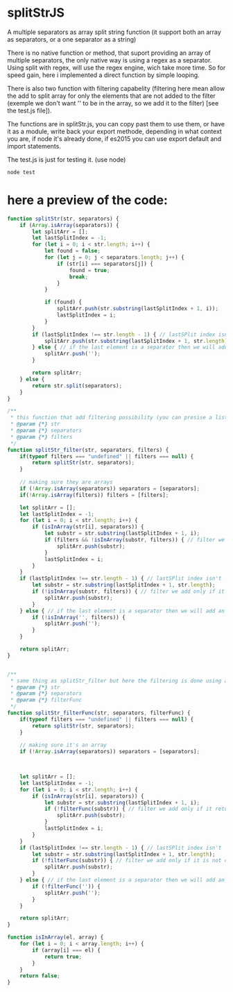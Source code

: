 # splitStrJS

A multiple separators as array split string function    (it support both an array as separators, or a one separator as a string)

There is no native function or method, that suport providing an array of multiple separators, the only native way is using a regex as a separator. Using split with regex, will use the regex engine, wich take more time. So for speed gain,  here i implemented a direct function by simple looping.

There is also two function with filtering capabelity (filtering here mean allow the add to split array for only the elements that are not added to the filter (exemple we don't want '' to be in the array, so we add it to the filter) [see the test.js file]). 

The functions are in splitStr.js, you can copy past them to use them, or have it as a module, write back your export methode, depending in what context you are, if node it's already done, if es2015 you can use export default and import statements.

The test.js is just for testing it. (use node)

```javascript
node test

```


# here a preview of the code:

```javascript
function splitStr(str, separators) {
    if (Array.isArray(separators)) {
        let splitArr = [];
        let lastSplitIndex = -1;
        for (let i = 0; i < str.length; i++) {
            let found = false;
            for (let j = 0; j < separators.length; j++) {
                if (str[i] === separators[j]) {
                    found = true;
                    break;
                }
            }

            if (found) {
                splitArr.push(str.substring(lastSplitIndex + 1, i));
                lastSplitIndex = i;
            }
        }
        if (lastSplitIndex !== str.length - 1) { // lastSPlit index isn't  the last character of the string, then there is a string after the last split separator
            splitArr.push(str.substring(lastSplitIndex + 1, str.length));
        } else { // if the last element is a separator then we will add an empty string to the array (last separation a string against void)
            splitArr.push('');
        }

        return splitArr;
    } else {
        return str.split(separators);
    }
}

/**
 * this function that add filtering possibility (you can presise a list of the string that you don't to have them in the split array (so they don't get pushed at all))
 * @param {*} str 
 * @param {*} separators 
 * @param {*} filters 
 */
function splitStr_filter(str, separators, filters) {
    if(typeof filters === "undefined" || filters === null) {
        return splitStr(str, separators);
    }
    
    // making sure they are arrays
    if (!Array.isArray(separators)) separators = [separators];
    if(!Array.isArray(filters)) filters = [filters];

    let splitArr = [];
    let lastSplitIndex = -1;
    for (let i = 0; i < str.length; i++) {
        if (isInArray(str[i], separators)) {
            let substr = str.substring(lastSplitIndex + 1, i);
            if (filters && !isInArray(substr, filters)) { // filter we add only if it is not one of the filters els
                splitArr.push(substr);
            }
            lastSplitIndex = i;
        }
    }
    if (lastSplitIndex !== str.length - 1) { // lastSPlit index isn't  the last character of the string, then there is a string after the last split separator
        let substr = str.substring(lastSplitIndex + 1, str.length);
        if (!isInArray(substr, filters)) { // filter we add only if it is not one of the filters els
            splitArr.push(substr);
        }
    } else { // if the last element is a separator then we will add an empty string to the array (last separation a string against void)
        if (!isInArray('', filters)) {
            splitArr.push('');
        }
    }

    return splitArr;
}


/**
 * same thing as splitStr_filter but here the filtering is done using a function, if it return true then the element will not be added
 * @param {*} str 
 * @param {*} separators 
 * @param {*} filterFunc 
 */
function splitStr_filterFunc(str, separators, filterFunc) {
    if(typeof filters === "undefined" || filters === null) {
        return splitStr(str, separators);
    }
    
    // making sure it's an array
    if (!Array.isArray(separators)) separators = [separators];

    

    let splitArr = [];
    let lastSplitIndex = -1;
    for (let i = 0; i < str.length; i++) {
        if (isInArray(str[i], separators)) {
            let substr = str.substring(lastSplitIndex + 1, i);
            if (!filterFunc(substr)) { // filter we add only if it return false (otherwise it's filtred and not added)
                splitArr.push(substr);
            }
            lastSplitIndex = i;
        }
    }
    if (lastSplitIndex !== str.length - 1) { // lastSPlit index isn't  the last character of the string, then there is a string after the last split separator
        let substr = str.substring(lastSplitIndex + 1, str.length);
        if (!filterFunc(substr)) { // filter we add only if it is not one of the filters els
            splitArr.push(substr);
        }
    } else { // if the last element is a separator then we will add an empty string to the array (last separation a string against void)
        if (!filterFunc('')) {
            splitArr.push('');
        }
    }

    return splitArr;
}

function isInArray(el, array) {
    for (let i = 0; i < array.length; i++) {
        if (array[i] === el) {
            return true;
        }
    }
    return false;
}

```

